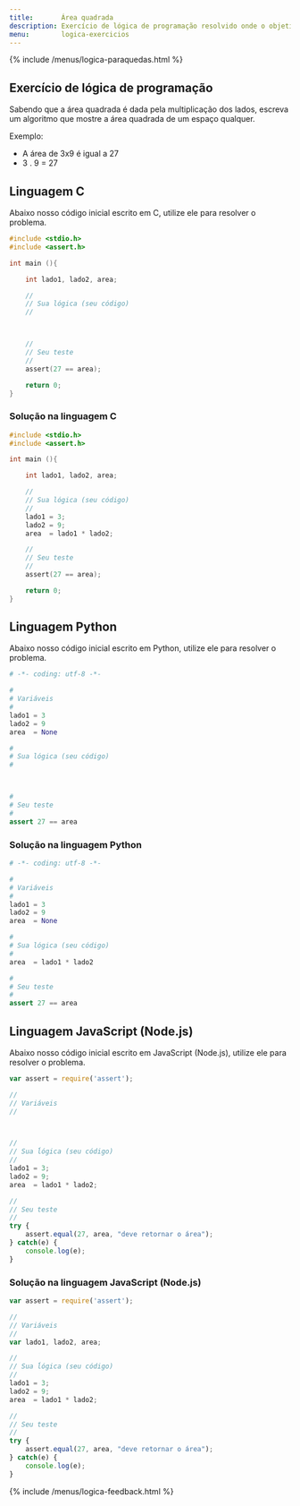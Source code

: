 ```yaml
---
title:       Área quadrada
description: Exercício de lógica de programação resolvido onde o objetivo é encontrar a área quadrada.
menu:        logica-exercicios
---
```


{% include /menus/logica-paraquedas.html %}

Exercício de lógica de programação
---

Sabendo que a área quadrada é dada pela multiplicação dos lados, escreva um algoritmo que mostre a área quadrada de
um espaço qualquer.

Exemplo:

* A área de 3x9 é igual a 27
* 3 . 9 = 27



Linguagem C
---

Abaixo nosso código inicial escrito em C, utilize ele para resolver o problema.

```c
#include <stdio.h>
#include <assert.h>

int main (){

    int lado1, lado2, area;

    //
    // Sua lógica (seu código)
    //



    //
    // Seu teste
    //
    assert(27 == area);

    return 0;
}
```



### Solução na linguagem C

```c
#include <stdio.h>
#include <assert.h>

int main (){

    int lado1, lado2, area;

    //
    // Sua lógica (seu código)
    //
    lado1 = 3;
    lado2 = 9;
    area  = lado1 * lado2;

    //
    // Seu teste
    //
    assert(27 == area);

    return 0;
}
```


Linguagem Python
---

Abaixo nosso código inicial escrito em Python, utilize ele para resolver o problema.

```python
# -*- coding: utf-8 -*-

#
# Variáveis
#
lado1 = 3
lado2 = 9
area  = None

#
# Sua lógica (seu código)
#



#
# Seu teste
#
assert 27 == area
```


### Solução na linguagem Python

```python
# -*- coding: utf-8 -*-

#
# Variáveis
#
lado1 = 3
lado2 = 9
area  = None

#
# Sua lógica (seu código)
#
area  = lado1 * lado2

#
# Seu teste
#
assert 27 == area
```



Linguagem JavaScript (Node.js)
---

Abaixo nosso código inicial escrito em JavaScript (Node.js), utilize ele para resolver o problema.

```javascript
var assert = require('assert');

//
// Variáveis
//



//
// Sua ĺógica (seu código)
//
lado1 = 3;
lado2 = 9;
area  = lado1 * lado2;

//
// Seu teste
//
try {
    assert.equal(27, area, "deve retornar o área");
} catch(e) {
    console.log(e);
}
```


### Solução na linguagem JavaScript (Node.js)


```javascript
var assert = require('assert');

//
// Variáveis
//
var lado1, lado2, area;

//
// Sua ĺógica (seu código)
//
lado1 = 3;
lado2 = 9;
area  = lado1 * lado2;

//
// Seu teste
//
try {
    assert.equal(27, area, "deve retornar o área");
} catch(e) {
    console.log(e);
}
```

{% include /menus/logica-feedback.html %}
